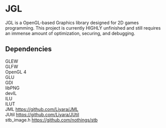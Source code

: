 # JGL
JGL is a OpenGL-based Graphics library designed for 2D games programming. This project is currently HIGHLY unfinished and still requires an immense amount of optimization, securing, and debugging.

## Dependencies
GLEW  
GLFW  
OpenGL 4  
GLU  
GDI  
libPNG  
devIL  
ILU  
ILUT  
JML https://github.com/Liyara/JML  
JUtil https://github.com/Liyara/JUtil  
stb_image.h https://github.com/nothings/stb


